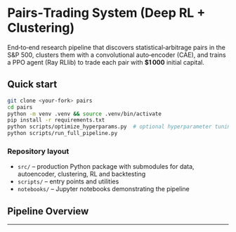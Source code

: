 
# Pairs‑Trading System (Deep RL + Clustering)

End‑to‑end research pipeline that discovers statistical‑arbitrage pairs in the S&P 500, clusters them with a convolutional auto‑encoder (CAE), and trains a PPO agent (Ray RLlib) to trade each pair with **$1 000** initial capital.

## Quick start

```bash
git clone <your‑fork> pairs
cd pairs
python -m venv .venv && source .venv/bin/activate
pip install -r requirements.txt
python scripts/optimize_hyperparams.py  # optional hyperparameter tuning
python scripts/run_full_pipeline.py
```
### Repository layout
- `src/` – production Python package with submodules for data, autoencoder, clustering, RL and backtesting
- `scripts/` – entry points and utilities
- `notebooks/` – Jupyter notebooks demonstrating the pipeline

## Pipeline Overview


---
